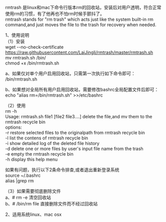rmtrash 是linux和mac下命令行版本rm的回收站，安装后对用户透明，符合正常使用rm的习惯，有了他再也不怕rm时候手颤抖了。  
rmtrash stands for "rm trash" which acts just like the system built-in rm command,and just moves the file to the trash for recovery when needed.


1、使用说明  
（1）安装  
wget --no-check-certificate https://raw.githubusercontent.com/LaiJingli/rmtrash/master/rmtrash.sh  
mv rmtrash.sh /bin/  
chmod +x /bin/rmtrash.sh  

a、如果仅对单个用户启用回收站，只需第一次执行如下命令即可：  
/bin/rmtrash.sh  

b、如果想对全局所有用户启用回收站，需要修改bashrc全局配置文件后即可：  
echo "alias rm=/bin/rmtrash.sh" >>/etc/bashrc  

（2）使用  
rm -h  
Usage: rmtrash.sh file1 [file2 file3....] delete the file,and mv them to the rmtrash recycle bin  
options:  
	-r  restore selected files to the originalpath from rmtrash recycle bin  
	-l  list the contens of rmtrash recycle bin  
	-i  show detailed log of the deleted file history  
	-d  delete one or more files by user's input file name from the trash  
	-e  empty the rmtrash recycle bin  
	-h  display this help menu  

如果有问题，执行以下2条命令排查,或者退出重新登录系统    
source ~/.bashrc  
alias |grep rm  

（3）如果需要彻底删除文件  
a、# rm -e 清空回收站  
b、# /bin/rm file 直接删除文件而不经过回收站  

2、适用系统linux、mac osx

